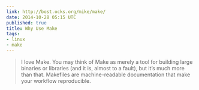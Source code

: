 ```yaml
---
link: http://bost.ocks.org/mike/make/
date: 2014-10-28 05:15 UTC
published: true
title: Why Use Make
tags:
- linux
- make
---
```


<blockquote>I love Make. You may think of Make as merely a tool for building large binaries or libraries (and it is, almost to a fault), but it’s much more than that. Makefiles are machine-readable documentation that make your workflow reproducible.</blockquote>
